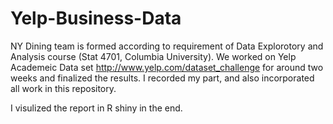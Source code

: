 # Yelp-Business-Data

NY Dining team is formed according to requirement of Data Explorotory and Analysis course (Stat 4701, Columbia University). We worked on Yelp Academeic Data set
http://www.yelp.com/dataset_challenge for around two weeks and finalized the results. I recorded my part, and also incorporated all work in this repository.

I visulized the report in R shiny in the end.
